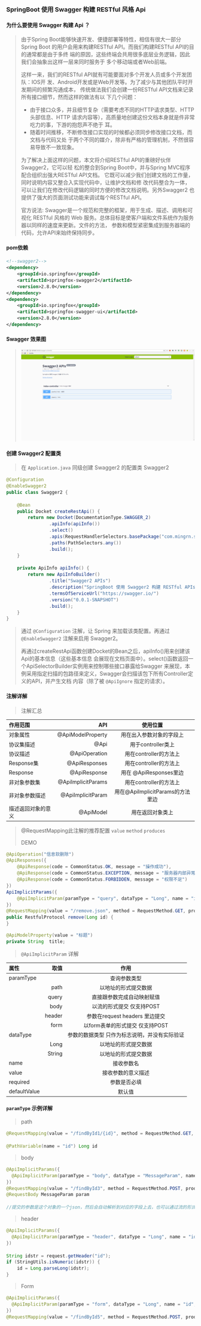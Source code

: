 ### SpringBoot 使用 Swagger 构建 RESTful 风格 Api

#### 为什么要使用 Swagger 构建 Api ？
> 由于Spring Boot能够快速开发、便捷部署等特性，相信有很大一部分Spring Boot
  的用户会用来构建RESTful API。而我们构建RESTful API的目的通常都是由于多终
  端的原因，这些终端会共用很多底层业务逻辑，因此我们会抽象出这样一层来同时服务于
  多个移动端或者Web前端。
>
> 这样一来，我们的RESTful API就有可能要面对多个开发人员或多个开发团队：IOS开
  发、Android开发或是Web开发等。为了减少与其他团队平时开发期间的频繁沟通成本，
  传统做法我们会创建一份RESTful API文档来记录所有接口细节，然而这样的做法有以
  下几个问题：
>
> - 由于接口众多，并且细节复杂（需要考虑不同的HTTP请求类型、HTTP头部信息、HTTP
    请求内容等），高质量地创建这份文档本身就是件非常吃力的事，下游的抱怨声不绝于
    耳。
> - 随着时间推移，不断修改接口实现的时候都必须同步修改接口文档，而文档与代码又处
  于两个不同的媒介，除非有严格的管理机制，不然很容易导致不一致现象。
>
> 为了解决上面这样的问题，本文将介绍RESTful API的重磅好伙伴Swagger2，它可以轻
  松的整合到Spring Boot中，并与Spring MVC程序配合组织出强大RESTful API文档。
  它既可以减少我们创建文档的工作量，同时说明内容又整合入实现代码中，让维护文档和修
  改代码整合为一体，可以让我们在修改代码逻辑的同时方便的修改文档说明。另外Swagger2
  也提供了强大的页面测试功能来调试每个RESTful API。
>
> 官方说法:
> Swagger是一个规范和完整的框架，用于生成、描述、调用和可视化 RESTful 风格的
  Web 服务。总体目标是使客户端和文件系统作为服务器以同样的速度来更新。文件的方法，
  参数和模型紧密集成到服务器端的代码，允许API来始终保持同步。

#### pom依赖
```xml
<!--swagger2-->
<dependency>
    <groupId>io.springfox</groupId>
    <artifactId>springfox-swagger2</artifactId>
    <version>2.8.0</version>
</dependency>
<dependency>
    <groupId>io.springfox</groupId>
    <artifactId>springfox-swagger-ui</artifactId>
    <version>2.8.0</version>
</dependency>
```

#### Swagger 效果图
> ![swagger](image/swagger.png)

#### 创建 Swagger2 配置类
> 在 `Application.java` 同级创建 Swagger2 的配置类 Swagger2
```java
@Configuration
@EnableSwagger2
public class Swagger2 {

	@Bean
	public Docket createRestApi() {
		return new Docket(DocumentationType.SWAGGER_2)
				.apiInfo(apiInfo())
				.select()
				.apis(RequestHandlerSelectors.basePackage("com.mingrn.swagger.web"))
				.paths(PathSelectors.any())
				.build();
	}

	private ApiInfo apiInfo() {
		return new ApiInfoBuilder()
				.title("Swagger2 APIs")
				.description("SpringBoot 使用 Swagger2 构建 RESTful APIs")
				.termsOfServiceUrl("https://swagger.io/")
				.version("0.0.1-SNAPSHOT")
				.build();
	}
}
```
>
> 通过 `@Configuration` 注解，让 Spring 来加载该类配置。再通过 `@EnableSwagger2` 注解来启用
  Swagger2。
>
> 再通过createRestApi函数创建Docket的Bean之后，apiInfo()用来创建该Api的基本信息（这些基本信息
  会展现在文档页面中）。select()函数返回一个ApiSelectorBuilder实例用来控制哪些接口暴露给Swagger
  来展现，本例采用指定扫描的包路径来定义，Swagger会扫描该包下所有Controller定义的API，并产生文档
  内容（除了被 `@ApiIgnore` 指定的请求）。

#### 注解详解
> 注解汇总

| 作用范围  |API    |使用位置   |
| :-------- | --------:| :--: |
| 对象属性  | @ApiModelProperty	 |  用在出入参数对象的字段上   |
| 协议集描述     |   @Api	 |  用于controller类上  |
| 协议描述      |    @ApiOperation | 用在controller的方法上 |
| Response集      |    @ApiResponses | 用在controller的方法上  |
| Response      |    @ApiResponse | 用在 @ApiResponses里边  |
| 非对象参数集      |    @ApiImplicitParams | 用在controller的方法上  |
| 非对象参数描述	      |    @ApiImplicitParam | 用在@ApiImplicitParams的方法里边  |
| 描述返回对象的意义	      |    @ApiModel | 用在返回对象类上  |
> @RequestMapping此注解的推荐配置 `value` `method` `produces`
>
> DEMO
```java
@ApiOperation("信息软删除")
@ApiResponses({
    @ApiResponse(code = CommonStatus.OK, message = "操作成功"),
    @ApiResponse(code = CommonStatus.EXCEPTION, message = "服务器内部异常"),
    @ApiResponse(code = CommonStatus.FORBIDDEN, message = "权限不足")
})
ApiImplicitParams({
    @ApiImplicitParam(paramType = "query", dataType = "Long", name = "id", value = "信息id", required = true)
})
@RequestMapping(value = "/remove.json", method = RequestMethod.GET, produces = MediaType.APPLICATION_JSON_UTF8_VALUE)
public RestfulProtocol remove(Long id) {
}
```

```java
@ApiModelProperty(value = "标题")
private String  title;
```

> `@ApiImplicitParam` 详解

|属性   |取值	    |作用   |
| :-------- | --------:| :--: |
|paramType   |	    |查询参数类型   |
|   |path	    |以地址的形式提交数据   |
|   |query	    |直接跟参数完成自动映射赋值   |
|   |body	    |以流的形式提交 仅支持POST   |
|   |header	    |参数在request headers 里边提交   |
|   |form	    |以form表单的形式提交 仅支持POST   |
|dataType   |	    |参数的数据类型 只作为标志说明，并没有实际验证   |
|   |Long	    |以地址的形式提交数据   |
|   |String	    |以地址的形式提交数据   |
|name   |	    |接收参数名   |
|value   |	    |接收参数的意义描述   |
|required   |	    |参数是否必填   |
|defaultValue   |	    |默认值   |

#### `paramType` 示例详解
> path
>
```java
@RequestMapping(value = "/findById1/{id}", method = RequestMethod.GET, produces = MediaType.APPLICATION_JSON_UTF8_VALUE)

@PathVariable(name = "id") Long id
```
>
> body
>
```java
@ApiImplicitParams({
  @ApiImplicitParam(paramType = "body", dataType = "MessageParam", name = "param", value = "信息参数", required = true)
})
@RequestMapping(value = "/findById3", method = RequestMethod.POST, produces = MediaType.APPLICATION_JSON_UTF8_VALUE, consumes = MediaType.APPLICATION_JSON_VALUE)
@RequestBody MessageParam param

//提交的参数是这个对象的一个json，然后会自动解析到对应的字段上去，也可以通过流的形式接收当前的请求数据，但是这个和上面的接收方式仅能使用一个（用@RequestBody之后流就会关闭了）
```
>
> header
>
```java
@ApiImplicitParams({
  @ApiImplicitParam(paramType = "header", dataType = "Long", name = "id", value = "信息id", required = true)
})

String idstr = request.getHeader("id");
if (StringUtils.isNumeric(idstr)) {
    id = Long.parseLong(idstr);
}
```
>
> Form
>
```java
@ApiImplicitParams({
  @ApiImplicitParam(paramType = "form", dataType = "Long", name = "id", value = "信息id", required = true)
})
@RequestMapping(value = "/findById5", method = RequestMethod.POST, produces = MediaType.APPLICATION_JSON_UTF8_VALUE, consumes = MediaType.APPLICATION_FORM_URLENCODED_VALUE)
```
